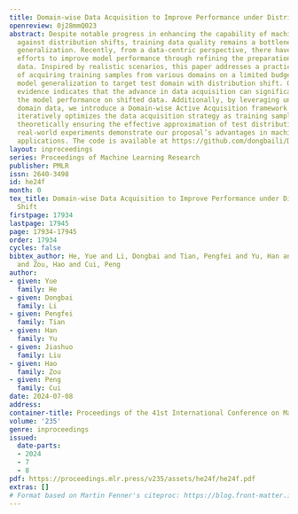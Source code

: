 ```yaml
---
title: Domain-wise Data Acquisition to Improve Performance under Distribution Shift
openreview: 0j28mmQ023
abstract: Despite notable progress in enhancing the capability of machine learning
  against distribution shifts, training data quality remains a bottleneck for cross-distribution
  generalization. Recently, from a data-centric perspective, there have been considerable
  efforts to improve model performance through refining the preparation of training
  data. Inspired by realistic scenarios, this paper addresses a practical requirement
  of acquiring training samples from various domains on a limited budget to facilitate
  model generalization to target test domain with distribution shift. Our empirical
  evidence indicates that the advance in data acquisition can significantly benefit
  the model performance on shifted data. Additionally, by leveraging unlabeled test
  domain data, we introduce a Domain-wise Active Acquisition framework. This framework
  iteratively optimizes the data acquisition strategy as training samples are accumulated,
  theoretically ensuring the effective approximation of test distribution. Extensive
  real-world experiments demonstrate our proposal’s advantages in machine learning
  applications. The code is available at https://github.com/dongbaili/DAA.
layout: inproceedings
series: Proceedings of Machine Learning Research
publisher: PMLR
issn: 2640-3498
id: he24f
month: 0
tex_title: Domain-wise Data Acquisition to Improve Performance under Distribution
  Shift
firstpage: 17934
lastpage: 17945
page: 17934-17945
order: 17934
cycles: false
bibtex_author: He, Yue and Li, Dongbai and Tian, Pengfei and Yu, Han and Liu, Jiashuo
  and Zou, Hao and Cui, Peng
author:
- given: Yue
  family: He
- given: Dongbai
  family: Li
- given: Pengfei
  family: Tian
- given: Han
  family: Yu
- given: Jiashuo
  family: Liu
- given: Hao
  family: Zou
- given: Peng
  family: Cui
date: 2024-07-08
address:
container-title: Proceedings of the 41st International Conference on Machine Learning
volume: '235'
genre: inproceedings
issued:
  date-parts:
  - 2024
  - 7
  - 8
pdf: https://proceedings.mlr.press/v235/assets/he24f/he24f.pdf
extras: []
# Format based on Martin Fenner's citeproc: https://blog.front-matter.io/posts/citeproc-yaml-for-bibliographies/
---
```

